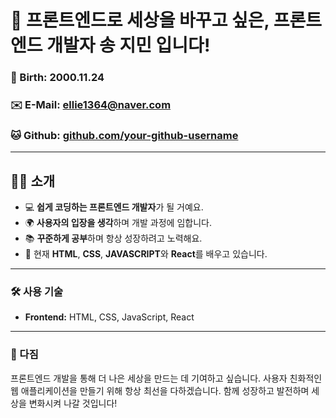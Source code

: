 # 🌟 프론트엔드로 세상을 바꾸고 싶은, 프론트엔드 개발자 송 지민 입니다!

### 🎂 Birth: 2000.11.24  
### ✉️ E-Mail: [ellie1364@naver.com](mailto:ellie1364@naver.com)  
### 🐱 Github: [github.com/your-github-username](https://github.com/your-github-username)

---

## 🙋‍♀️ 소개
- 💻 **쉽게 코딩하는 프론트엔드 개발자**가 될 거예요.
- 🌍 **사용자의 입장을 생각**하며 개발 과정에 임합니다.
- 📚 **꾸준하게 공부**하며 항상 성장하려고 노력해요.
- 🌱 현재 **HTML**, **CSS**, **JAVASCRIPT**와 **React**를 배우고 있습니다.

---

### 🛠️ 사용 기술
- **Frontend:** HTML, CSS, JavaScript, React

---

### 🌈 다짐
프론트엔드 개발을 통해 더 나은 세상을 만드는 데 기여하고 싶습니다. 사용자 친화적인 웹 애플리케이션을 만들기 위해 항상 최선을 다하겠습니다. 함께 성장하고 발전하며 세상을 변화시켜 나갈 것입니다!

